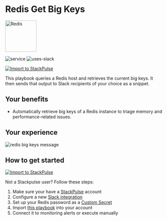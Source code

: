 # Redis Get Big Keys

<img src="../../images/redis.svg" width="100" alt="Redis">

![service](https://img.shields.io/static/v1?label=service&message=Redis&style=flat&logo=Redis&color=A41E11)
![uses-slack](https://img.shields.io/static/v1?label=uses&message=Slack&style=flat&logo=slack&color=4A154B)

[![Import to StackPulse](../../images/open_in_stackpulse.svg)](https://app.stackpulse.io/playbook/create#https://github.com/stackpulse/playbooks/blob/master/redis/get-big-keys/playbook.yaml)

This playbook queries a Redis host and retrieves the current big keys.
It then sends that output to Slack recipients of your choice as a snippet.

## Your benefits

- Automatically retrieve big keys of a Redis instance to triage memory and performance-related issues.

## Your experience

![redis big keys message](../../images/redis_big_keys.png)

## How to get started

[![Import to StackPulse](../../images/open_in_stackpulse.svg)](https://app.stackpulse.io/playbook/create#https://github.com/stackpulse/playbooks/blob/master/redis/get-big-keys/playbook.yaml)

Not a Stackpulse user? Follow these steps:

1. Make sure your have a [StackPulse](https://stackpulse.com/get-started) account
2. Configure a  new [Slack integration](https://docs.stackpulse.io/getting_started/#step-3-configure-a-new-slack-integration)
3. Set up your Redis password as a [Custom Secret](https://docs.stackpulse.io/integrations/#custom-integrations-secrets)
4. Import [this playbook](https://app.stackpulse.io/playbooks) into your account
5. Connect it to monitoring alerts or execute manually
